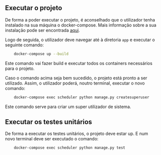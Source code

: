 ## Executar o projeto

De forma a poder executar o projeto, é aconselhado que o utilizador tenha instalado na sua máquina o docker-compose. Mais informação sobre a sua instalação pode ser encontrada [aqui](https://docs.docker.com/compose/install/).

Logo de seguida, o utilizador deve navegar até à diretoria `app` e executar o seguinte comando:

```sh
    docker-compose up --build
```

Este comando vai fazer build e executar todos os containers necessários para o projeto.

Caso o comando acima seja bem sucedido, o projeto está pronto a ser utilizado. Assim, o utilizador poderá, noutro terminal, executar o novo comando:

```sh
    docker-compose exec scheduler python manage.py createsuperuser
```

Este comando serve para criar um super utilizador de sistema.

## Executar os testes unitários

De forma a executar os testes unitários, o projeto deve estar up. E num novo terminal deve ser executado o comando:

```sh
    docker-compose exec scheduler python manage.py test
```
